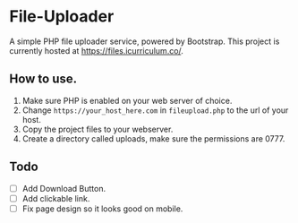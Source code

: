 # File-Uploader
A simple PHP file uploader service, powered by Bootstrap. This project is currently hosted at https://files.icurriculum.co/. 



## How to use.
1. Make sure PHP is enabled on your web server of choice.
2. Change `https://your_host_here.com` in `fileupload.php` to the url of your host.
3. Copy the project files to your webserver.
4. Create a directory called uploads, make sure the permissions are 0777.


## Todo
- [ ] Add Download Button.
- [ ] Add clickable link.
- [ ] Fix page design so it looks good on mobile.
